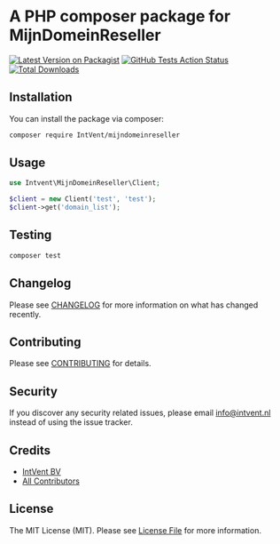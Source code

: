 # A PHP composer package for MijnDomeinReseller

[![Latest Version on Packagist](https://img.shields.io/packagist/v/IntVent/mijndomeinreseller.svg?style=flat-square)](https://packagist.org/packages/IntVent/mijndomeinreseller)
[![GitHub Tests Action Status](https://img.shields.io/github/workflow/status/IntVent/mijndomeinreseller/Tests?label=tests)](https://github.com/IntVent/mijndomeinreseller/actions?query=workflow%3ATests+branch%3Amaster)
[![Total Downloads](https://img.shields.io/packagist/dt/IntVent/mijndomeinreseller.svg?style=flat-square)](https://packagist.org/packages/IntVent/mijndomeinreseller)

## Installation

You can install the package via composer:

```bash
composer require IntVent/mijndomeinreseller
```

## Usage

``` php
use Intvent\MijnDomeinReseller\Client;

$client = new Client('test', 'test');
$client->get('domain_list');
```

## Testing

``` bash
composer test
```

## Changelog

Please see [CHANGELOG](CHANGELOG.md) for more information on what has changed recently.

## Contributing

Please see [CONTRIBUTING](CONTRIBUTING.md) for details.

## Security

If you discover any security related issues, please email info@intvent.nl instead of using the issue tracker.

## Credits

- [IntVent BV](https://github.com/IntVent)
- [All Contributors](../../contributors)

## License

The MIT License (MIT). Please see [License File](LICENSE.md) for more information.
